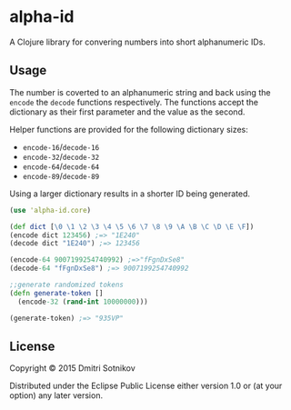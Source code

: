 # alpha-id

A Clojure library for convering numbers into short alphanumeric IDs.

## Usage

The number is coverted to an alphanumeric string and back using the `encode` the `decode` functions respectively. The functions accept the dictionary as their first parameter and the value as the second.

Helper functions are provided for the following dictionary sizes:

* `encode-16`/`decode-16`
* `encode-32`/`decode-32`
* `encode-64`/`decode-64`
* `encode-89`/`decode-89`

Using a larger dictionary results in a shorter ID being generated.

```clojure
(use 'alpha-id.core)

(def dict [\0 \1 \2 \3 \4 \5 \6 \7 \8 \9 \A \B \C \D \E \F])
(encode dict 123456) ;=> "1E240"
(decode dict "1E240") ;=> 123456

(encode-64 9007199254740992) ;=>"fFgnDxSe8"
(decode-64 "fFgnDxSe8") ;=> 9007199254740992

;;generate randomized tokens
(defn generate-token []
  (encode-32 (rand-int 10000000)))

(generate-token) ;=> "935VP"
```

## License

Copyright © 2015 Dmitri Sotnikov

Distributed under the Eclipse Public License either version 1.0 or (at
your option) any later version.
